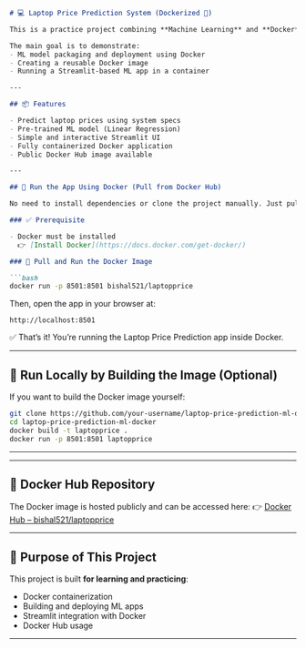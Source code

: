 

````markdown
# 💻 Laptop Price Prediction System (Dockerized 🐳)

This is a practice project combining **Machine Learning** and **Docker**. It predicts laptop prices using a pre-trained regression model and is containerized using Docker for ease of deployment.

The main goal is to demonstrate:
- ML model packaging and deployment using Docker
- Creating a reusable Docker image
- Running a Streamlit-based ML app in a container

---

## 📦 Features

- Predict laptop prices using system specs
- Pre-trained ML model (Linear Regression)
- Simple and interactive Streamlit UI
- Fully containerized Docker application
- Public Docker Hub image available

---

## 🐋 Run the App Using Docker (Pull from Docker Hub)

No need to install dependencies or clone the project manually. Just pull and run the Docker image using the command below.

### ✅ Prerequisite

- Docker must be installed  
  👉 [Install Docker](https://docs.docker.com/get-docker/)

### 🔧 Pull and Run the Docker Image

```bash
docker run -p 8501:8501 bishal521/laptopprice
````

Then, open the app in your browser at:

```
http://localhost:8501
```

✅ That’s it! You’re running the Laptop Price Prediction app inside Docker.

---

## 🔨 Run Locally by Building the Image (Optional)

If you want to build the Docker image yourself:

```bash
git clone https://github.com/your-username/laptop-price-prediction-ml-docker.git
cd laptop-price-prediction-ml-docker
docker build -t laptopprice .
docker run -p 8501:8501 laptopprice
```

---


---


## 🔗 Docker Hub Repository

The Docker image is hosted publicly and can be accessed here:
👉 [Docker Hub – bishal521/laptopprice](https://hub.docker.com/repository/docker/bishal521/laptopprice)

---

## 🌱 Purpose of This Project

This project is built **for learning and practicing**:

* Docker containerization
* Building and deploying ML apps
* Streamlit integration with Docker
* Docker Hub usage

---





